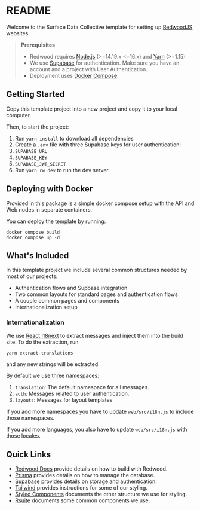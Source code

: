 # README

Welcome to the Surface Data Collective template for setting up
[RedwoodJS](https://redwoodjs.com) websites.

> **Prerequisites**
>
> - Redwood requires [Node.js](https://nodejs.org/en/) (>=14.19.x <=16.x) and
>   [Yarn](https://yarnpkg.com/) (>=1.15)
> - We use [Supabase](https://supabase.com/) for authentication.  Make sure you
>   have an account and a project with User Authentication.
> - Deployment uses [Docker Compose](https://docs.docker.com/compose/).


## Getting Started

Copy this template project into a new project and copy it to your local computer.

Then, to start the project:

1.  Run `yarn install` to download all dependencies
1.  Create a `.env` file with three Supabase keys for user authentication:
  1.  `SUPABASE_URL`
  1.  `SUPABASE_KEY`
  1.  `SUPABASE_JWT_SECRET`
1.  Run `yarn rw dev` to run the dev server.

## Deploying with Docker

Provided in this package is a simple docker compose setup with the API and Web
nodes in separate containers.

You can deploy the template by running:

```
docker compose build
docker compose up -d
```

## What's Included

In this template project we include several common structures needed by most of
our projects:

*  Authentication flows and Supbase integration
*  Two common layouts for standard pages and authentication flows
*  A couple common pages and components
*  Internationalization setup

### Internationalization

We use [React i18next](https://react.i18next.com/) to extract messages and
inject them into the build site.  To do the extraction, run 

```
yarn extract-translations
```

and any new strings will be extracted.

By default we use three namespaces:

1.  `translation`: The default namespace for all messages.
1.  `auth`: Messages related to user authentication.
1.  `layouts`: Messages for layout templates

If you add more namespaces you have to update `web/src/i18n.js` to include
those namespaces.

If you add more languages, you also have to update `web/src/i18n.js` with those
locales.

## Quick Links

-  [Redwood Docs](https://redwoodjs.com/docs/introduction) provide details on
   how to build with Redwood.
-  [Prisma](https://www.prisma.io/) provides details on how to manage the
   database.
-  [Supabase](https://supabase.com/) provides details on storage and
   authentication.
-  [Tailwind](https://tailwindcss.com/) provides instructions for some of our
   styling.
-  [Styled Components](https://styled-components.com/) documents the other
   structure we use for styling.
-  [Rsuite](https://rsuitejs.com/) documents some common components we use.
